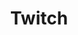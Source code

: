 ---
blog: https://blog.twitch.tv/
colors: ["#6441A4"]
facebook: https://facebook.com/twitch
font:
  name: Dimitri Swank
  url: http://www.fontbros.com/families/dimitri-swank/styles/regular
github: twitchdev
guide: https://www.twitch.tv/p/brand/
images:
- twitch-ar21.svg
- twitch-horizontal.svg
- twitch-icon.svg
- twitch-official.svg
- twitch-tile.svg
linkedin: https://www.linkedin.com/company/twitch-tv
logohandle: twitch
sort: twitch
title: Twitch
twitter: twitch
website: https://www.twitch.tv/
wikipedia: https://en.wikipedia.org/wiki/Twitch.tv
---